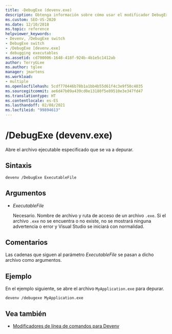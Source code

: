 ```yaml
---
title: -DebugExe (devenv.exe)
description: Obtenga información sobre cómo usar el modificador DebugExe de la línea de comandos de devenv para abrir un archivo ejecutable especificado que se va a depurar.
ms.custom: SEO-VS-2020
ms.date: 12/10/2018
ms.topic: reference
helpviewer_keywords:
- Devenv, /DebugExe switch
- DebugExe switch
- /DebugExe [devenv.exe]
- debugging executables
ms.assetid: cd700006-1648-418f-924b-4b1e5c1412ab
author: TerryGLee
ms.author: tglee
manager: jmartens
ms.workload:
- multiple
ms.openlocfilehash: 5cdf770446b78b1a1bb4b55d61f4c3e9f50c4035
ms.sourcegitcommit: ae6d47b09a439cd0e13180f5e89510e3e347fd47
ms.translationtype: HT
ms.contentlocale: es-ES
ms.lasthandoff: 02/08/2021
ms.locfileid: "99894613"
---
```

# <a name="debugexe-devenvexe"></a>/DebugExe (devenv.exe)

Abre el archivo ejecutable especificado que se va a depurar.

## <a name="syntax"></a>Sintaxis

```shell
devenv /DebugExe ExecutableFile
```

## <a name="arguments"></a>Argumentos

- *ExecutableFile*

  Necesario. Nombre de archivo y ruta de acceso de un archivo `.exe`. Si el archivo `.exe` no se encuentra o no existe, no se mostrará ninguna advertencia o error y Visual Studio se iniciará con normalidad.

## <a name="remarks"></a>Comentarios

Las cadenas que siguen al parámetro *ExecutableFile* se pasan a dicho archivo como argumentos.

## <a name="example"></a>Ejemplo

En el ejemplo siguiente, se abre el archivo `MyApplication.exe` para depurar.

```shell
devenv /debugexe MyApplication.exe
```

## <a name="see-also"></a>Vea también

- [Modificadores de línea de comandos para Devenv](../../ide/reference/devenv-command-line-switches.md)
